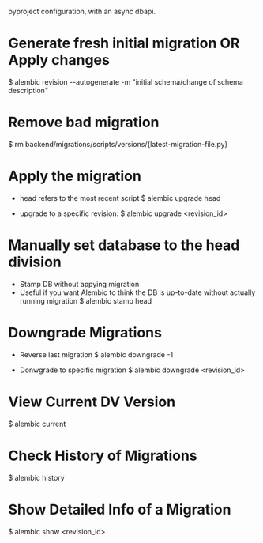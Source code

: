 pyproject configuration, with an async dbapi.

# Generate fresh initial migration OR Apply changes
$ alembic revision --autogenerate -m "initial schema/change of schema description"

# Remove bad migration
$ rm backend/migrations/scripts/versions/{latest-migration-file.py}

# Apply the migration
- head refers to the most recent script
$ alembic upgrade head

- upgrade to a specific revision:
$ alembic upgrade <revision_id>

# Manually set database to the head division
- Stamp DB without appying migration
- Useful if you want Alembic to think the DB
is up-to-date without actually running migration
$ alembic stamp head

# Downgrade Migrations
- Reverse last migration
$ alembic downgrade -1

- Donwgrade to specific migration
$ alembic downgrade <revision_id>

# View Current DV Version
$ alembic current

# Check History of Migrations
$ alembic history

# Show Detailed Info of a Migration
$ alembic show <revision_id>



